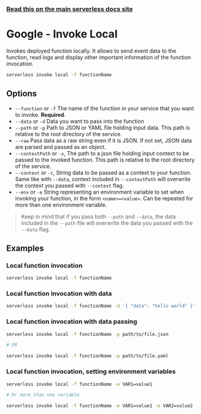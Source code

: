 <!--
title: Serverless Framework Commands - Google Cloud Functions - Invoke Local
menuText: invoke local
menuOrder: 7
description: Emulate an invocation of your Google Cloud function locally using the Serverless Framework
layout: Doc
-->

<!-- DOCS-SITE-LINK:START automatically generated  -->

### [Read this on the main serverless docs site](https://www.serverless.com/framework/docs/providers/google/cli-reference/invoke-local)

<!-- DOCS-SITE-LINK:END -->

# Google - Invoke Local

Invokes deployed function locally. It allows to send event data to the function, read logs and display other important information of the function invocation.

```bash
serverless invoke local -f functionName
```

## Options

- `--function` or `-f` The name of the function in your service that you want to invoke. **Required**.
- `--data` or `-d` Data you want to pass into the function
- `--path` or `-p` Path to JSON or YAML file holding input data. This path is relative to the root directory of the service.
- `--raw` Pass data as a raw string even if it is JSON. If not set, JSON data are parsed and passed as an object.
- `--contextPath` or `-x`, The path to a json file holding input context to be passed to the invoked function. This path is relative to the root directory of the service.
- `--context` or `-c`, String data to be passed as a context to your function. Same like with `--data`, context included in `--contextPath` will overwrite the context you passed with `--context` flag.
- `--env` or `-e` String representing an environment variable to set when invoking your function, in the form `<name>=<value>`. Can be repeated for more than one environment variable.

> Keep in mind that if you pass both `--path` and `--data`, the data included in the `--path` file will overwrite the data you passed with the `--data` flag.

## Examples

### Local function invocation

```bash
serverless invoke local -f functionName
```

### Local function invocation with data

```bash
serverless invoke local -f functionName -d '{ "data": "hello world" }'
```

### Local function invocation with data passing

```bash
serverless invoke local -f functionName -p path/to/file.json

# OR

serverless invoke local -f functionName -p path/to/file.yaml
```

### Local function invocation, setting environment variables

```bash
serverless invoke local -f functionName -e VAR1=value1

# Or more than one variable

serverless invoke local -f functionName -e VAR1=value1 -e VAR2=value2
```
